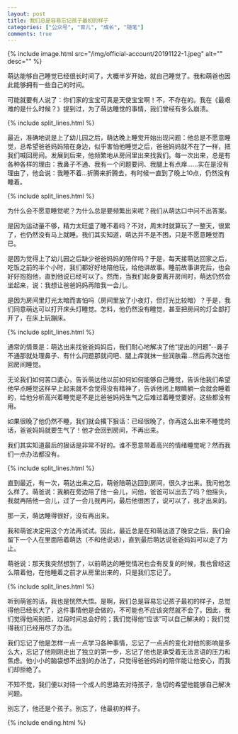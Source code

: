 ```yaml
---
layout: post
title: 我们总是容易忘记孩子最初的样子
categories: ["公众号", "育儿", "成长", "随笔"]
comments: true
---
```


{% include image.html src="/img/official-account/20191122-1.jpeg" alt="" desc="" %}

萌达能够自己睡觉已经很长时间了，大概半岁开始，就自己睡觉了。我和萌爸也因此能够拥有一些自己的时间。

可能就要有人说了：你们家的宝宝可真是天使宝宝啊！不，不存在的。我在《最艰难的是什么时候？》提到过，为了萌达睡觉的事情，我们曾经有多么崩溃。

<!--more-->

{% include split_lines.html %}

最近，准确地说是上了幼儿园之后，萌达晚上睡觉开始出现问题：他总是不愿意睡觉，总希望爸爸妈妈陪在身边，似乎害怕他睡觉之后，爸爸妈妈就不在了一样，把我们喊回房间。发展到后来，他频繁地从房间里出来找我们。每一次出来，总是有各种各样的理由：我鼻子不通、我有一个问题要问、我腿上有点痒......实在是没有理由了，他会说：我睡不着...折腾来折腾去，有时候一直到了晚上10点，仍然没有睡着。

{% include split_lines.html %}

为什么会不愿意睡觉呢？为什么总是要频繁出来呢？我们从萌达口中问不出答案。

是因为运动量不够，精力太旺盛了睡不着吗？不对，周末时就算玩了一整天，很累了，也仍然没有马上就睡。我们其实知道，萌达并不是不困，只是不愿意睡觉而已。

是因为觉得上了幼儿园之后缺少爸爸妈妈的陪伴吗？于是，每天接萌达回家之后，吃饭之前的半个小时，我们都好好地陪他玩，给他讲故事。睡前故事讲完后，也会好好抱抱他，直到他说已经可以了。然而，当我们起身要离开房间时，萌达仍然会坐起来，说：我想让爸爸妈妈再陪我一会儿。

是因为房间里灯光太暗而害怕吗（房间里放了小夜灯，但灯光比较暗）？于是，我们同意萌达可以打开床头灯睡觉。怎料，他仍然没有睡觉，甚至把房间的灯全部打开了，在床上玩蹦床。

{% include split_lines.html %}

通常的情景是：萌达出来找爸爸妈妈后，我们耐心地解决了他“提出的问题”--鼻子不通那就处理鼻子、有什么问题那就问吧、腿上痒就抹一些润肤霜...然后再次送他回房间睡觉。

无论我们如何苦口婆心，告诉萌达他以前如何如何能够自己睡觉，告诉他我们希望他早点睡觉这样早上起来就不会觉得没有精神了，告诉他闭上眼睛躺一会就会睡着的，给他分析高兴着睡觉是不是比爸爸妈妈生气之后难过着睡觉要好。这些都没有用。

如果很晚了他仍然不睡，我们就会撂下狠话：已经很晚了，你再这么出来不睡觉的话，爸爸妈妈就要生气了！他才会回到房间，不再出来。

我们其实知道最后的狠话是非常不好的。谁不愿意带着高兴的情绪睡觉呢？然而我们一点办法都没有。

{% include split_lines.html %}

直到最近，有一次，萌达出来之后，萌爸陪萌达回到房间，很久才出来。我问他怎么样了。萌爸说：我躺在旁边陪了他一会儿，问他，爸爸可以出去了吗？他摇头，我就再陪他一会儿，过了一会儿我再问，最后他很困了，说可以了，我才出来的。

那一天，萌达睡得很好，没有再出来。

我和萌爸决定用这个方法再试试。因此，最近总是在和萌达道了晚安之后，我们会留下一个人在里面陪着萌达（不和他说话），直到最后萌达说爸爸妈妈可以走了为止。

萌爸说：那天我突然想到了，以前萌达的睡觉情况也会有反复的时候，我也曾经这么陪着他，在他睡着之前才从房里出来的，只是我们忘记了。

{% include split_lines.html %}

听到萌爸的话，我也是恍然大悟。是啊，我们总是容易忘记孩子最初的样子，总觉得他已经长大了，这件事情他是会做的，不可能也不应该突然就不会了。因此，我们觉得他闹别扭，过段时间总会好的；我们觉得他“应该”可以自己解决的；我们觉得我们已经用尽了办法。

我们忘记了他是怎样一点一点学习各种事情，忘记了一点点的变化对他的影响是多么大，忘记了他刚刚走出了独立的第一步，忘记了他也是承受着无法言语的压力和焦虑。他小小的脑袋想不出别的办法了，只觉得爸爸妈妈的陪伴能让他安心，而我们却拒绝了。

不知不觉，我们便以对待一个成人的思路去对待孩子，急切的希望他能够自己解决问题。

别忘了，他还是个孩子。别忘了，他最初的样子。

{% include ending.html %}
